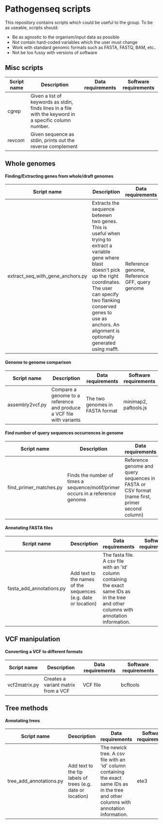 # Pathogenseq scripts

This repository contains scripts which could be useful to the group.
To be as useable, scripts should:
* Be as agnostic to the organism/input data as possible
* Not contain hard-coded variables which the user must change
* Work with standard genomic formats such as FASTA, FASTQ, BAM, etc..
* Not be too fussy with versions of software

## Misc scripts

|  Script name |  Description | Data requirements | Software requirements |
|--------------|--------------|-------------------|-----------------------|
| cgrep    | Given a list of keywords as stdin, finds lines in a file with the keyword in a specific column number. |  | |
| revcom    | Given sequence as stdin, prints out the reverse complement |  | |


## Whole genomes
#### Finding/Extracting genes from whole/draft genomes

|  Script name |  Description | Data requirements | Software requirements |
|--------------|--------------|-------------------|-----------------------|
| extract_seq_with_gene_anchors.py    | Extracts the sequence beteewn two genes. This is useful when trying to extract a variable gene where blast doesn't pick up the right coordinates. The user can specify two flanking conserved genes to use as anchors. An alignment is optionally generated using mafft. | Reference genome, Reference GFF, query genome | biopython, blast, samtools, mafft                    |

#### Genome to genome comparison

|  Script name |  Description | Data requirements | Software requirements |
|--------------|--------------|-------------------|-----------------------|
| assembly2vcf.py | Compare a genome to a reference and produce a VCF file with variants | The two genomes in FASTA format | minimap2, paftools.js |

#### Find number of query sequences occurrences in genome
|  Script name |  Description | Data requirements | Software requirements |
|--------------|--------------|-------------------|-----------------------|
| find_primer_matches.py | Finds the number of times a sequence/motif/primer occurs in a reference genome | Reference genome and query sequences in FASTA or CSV format (name first, primer second column) | fuzznuc from the emboss package |

#### Annotating FASTA files
|  Script name |  Description | Data requirements | Software requirements |
|--------------|--------------|-------------------|-----------------------|
| fasta_add_annotations.py | Add text to the names of the sequences (e.g. date or location) | The fasta file. A csv file with an 'id' column containing the exact same IDs as in the tree and other columns with annotation information. |  |

## VCF manipulation
#### Converting a VCF to different formats
|  Script name |  Description | Data requirements | Software requirements |
|--------------|--------------|-------------------|-----------------------|
| vcf2matrix.py | Creates a variant matrix from a VCF | VCF file | bcftools |

## Tree methods
#### Annotating trees
|  Script name |  Description | Data requirements | Software requirements |
|--------------|--------------|-------------------|-----------------------|
| tree_add_annotations.py | Add text to the tip labels of trees (e.g. date or location) | The newick tree. A csv file with an 'id' column containing the exact same IDs as in the tree and other columns with annotation information. | ete3 |
